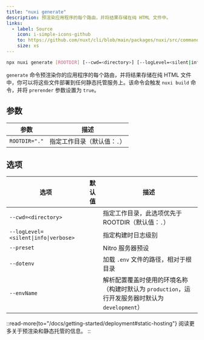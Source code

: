 ```yaml
---
title: "nuxi generate"
description: 预渲染应用程序的每个路由，并将结果存储在纯 HTML 文件中。
links:
  - label: Source
    icon: i-simple-icons-github
    to: https://github.com/nuxt/cli/blob/main/packages/nuxi/src/commands/generate.ts
    size: xs
---
```


<!--generate-cmd-->
```bash [Terminal]
npx nuxi generate [ROOTDIR] [--cwd=<directory>] [--logLevel=<silent|info|verbose>] [--preset] [--dotenv] [--envName]
```
<!--/generate-cmd-->

`generate` 命令预渲染你的应用程序的每个路由，并将结果存储在纯 HTML 文件中，你可以将这些文件部署到任何静态托管服务上。该命令会触发 `nuxi build` 命令，并将 `prerender` 参数设置为 `true`。

## 参数

<!--generate-args-->
参数 | 描述
--- | ---
`ROOTDIR="."` | 指定工作目录（默认值：`.`）
<!--/generate-args-->

## 选项

<!--generate-opts-->
选项 | 默认值 | 描述
--- | --- | ---
`--cwd=<directory>` |  | 指定工作目录，此选项优先于 ROOTDIR（默认值：`.`）
`--logLevel=<silent\|info\|verbose>` |  | 指定构建时日志级别
`--preset` |  | Nitro 服务器预设
`--dotenv` |  | 加载 `.env` 文件的路径，相对于根目录
`--envName` |  | 解析配置覆盖时使用的环境名称（构建时默认为 `production`，运行开发服务器时默认为 `development`）
<!--/generate-opts-->

::read-more{to="/docs/getting-started/deployment#static-hosting"}
阅读更多关于预渲染和静态托管的信息。
::
